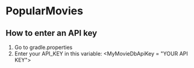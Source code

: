 # PopularMovies

## How to enter an API key
1. Go to gradle.properties
2. Enter your API_KEY in this variable:
  <MyMovieDbApiKey = "YOUR API KEY">

